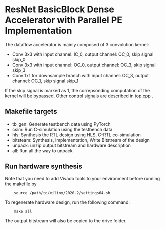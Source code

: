 # ResNet BasicBlock Dense Accelerator with Parallel PE Implementation

The dataflow accelerator is mainly composed of 3 convolution kernel:
- Conv 3x3 with input channel: IC_0, output channel: OC_0, skip signal skip_0
- Conv 3x3 with input channel: OC_0, output channel: OC_3, skip signal skip_3
- Conv 1x1 for downsample branch with input channel: OC_3, output channel: OC_1, skip signal skip_1

If the skip signal is marked as 1, the correpsonding computation of the kernel will be bypassed. 
Other control signals are described in top.cpp . 

## Makefile targets
- tb_gen: Generate testbench data using PyTorch
- csim: Run C-simulation using the testbench data
- hls: Synthesis the RTL design using HLS, C-RTL co-simulation
- bitsteam: Synthesis, Implementation, Write Bitstream of the design
- unpack: unzip output bitstream and hardware description
- all: Run all the way to unpack

## Run hardware synthesis
Note that you need to add Vivado tools to your environment before running the makefile by
```
    source /path/to/xilinx/2020.2/settings64.sh
```

To regenerate hardware design, run the following command:
```
    make all
```
The output bitstream will also be copied to the drive folder. 
